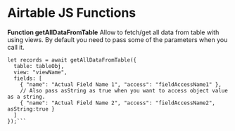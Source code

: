 # Airtable JS Functions
**Function getAllDataFromTable**
Allow to fetch/get all data from table with using views. By default you need to pass some of the parameters when you call it.
  
  ```let tableObj = base.getTable("Table-Name");
  let records = await getAllDataFromTable({
    table: tableObj,
    view: "viewName",
    fields: [
      { "name": "Actual Field Name 1", "access": "fieldAccessName1" },
      // Also pass asString as true when you want to access object value as a string.
      { "name": "Actual Field Name 2", "access": "fieldAccessName2", asString:true } 
    ]
  });```
